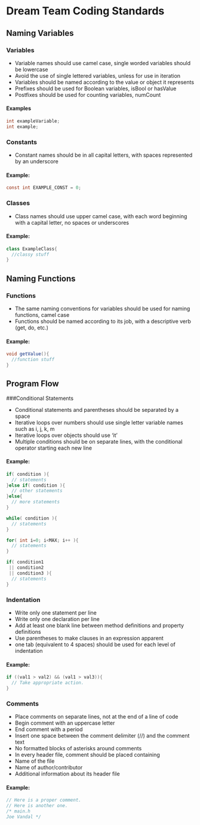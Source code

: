 
Dream Team Coding Standards
================================================================================

Naming Variables
--------------------------------------------------------------------------------
### Variables
-	Variable names should use camel case, single worded variables should be lowercase
-	Avoid the use of single lettered variables, unless for use in iteration
-	Variables should be named according to the value or object it represents
-	Prefixes should be used for Boolean variables, isBool or hasValue
-	Postfixes should be used for counting variables, numCount

#### Examples

```csharp
int exampleVariable;
int example;
```

### Constants
-	Constant names should be in all capital letters, with spaces represented by an underscore

#### Example:

```csharp
const int EXAMPLE_CONST = 0;
```

### Classes
-	Class names should use upper camel case, with each word beginning with a capital letter, no spaces or underscores

#### Example:

```csharp
class ExampleClass{
  //classy stuff
}
```


Naming Functions
--------------------------------------------------------------------------------
### Functions
-	The same naming conventions for variables should be used for naming functions, camel case
-	Functions should be named according to its job, with a descriptive verb (get, do, etc.)

#### Example:

```csharp
void getValue(){
  //function stuff
}
```

Program Flow
--------------------------------------------------------------------------------
###Conditional Statements
-	Conditional statements and parentheses should be separated by a space
-	Iterative loops over numbers should use single letter variable names such as i, j, k, m
-	Iterative loops over objects should use ‘it’
-	Multiple conditions should be on separate lines, with the conditional operator starting each new line

#### Example:

```csharp
if( condition ){
  // statements
}else if( condition ){
  // other statements
}else{
  // more statements
}

while( condition ){
  // statements
}

for( int i=0; i<MAX; i++ ){
  // statements
}

if( condition1
 || condition2
 || condition3 ){
  // statements
}
```

### Indentation
-	Write only one statement per line
-	Write only one declaration per line
-	Add at least one blank line between method definitions and property definitions
-	Use parentheses to make clauses in an expression apparent
-	one tab (equivalent to 4 spaces) should be used for each level of indentation

#### Example:
```csharp
if ((val1 > val2) && (val1 > val3)){
  // Take appropriate action.
}
```

### Comments
 -	Place comments on separate lines, not at the end of a line of code
 -	Begin comment with an uppercase letter
 -	End comment with a period
 -	Insert one space between the comment delimiter (//) and the comment text
 -	No formatted blocks of asterisks around comments
 -	In every header file, comment should be placed containing
   - Name of the file
   - Name of author/contributor
   - Additional information about its header file

#### Example:
```csharp
// Here is a proper comment.
// Here is another one.
/* main.h
Joe Vandal */
```
